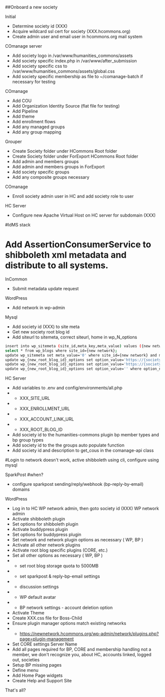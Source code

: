 ##Onboard a new society

Initial

- Determine society id (XXX)
- Acquire wildcard ssl cert for society (XXX.hcommons.org)
- Create admin user and email user in hcommons.org mail system

COmanage server

- Add society logo in /var/www/humanities_commons/assets
- Add society specific index.php in /var/www/after_submission
- Add society specific css to /var/www/humanities_commons/assets/global.css
- Add society specific membership as file to ~/comanage-batch if necessary for testing

COmanage

- Add COU
- Add Organization Identity Source (flat file for testing)
- Add Pipeline
- Add theme
- Add enrollment flows
- Add any managed groups
- Add any group mapping

Grouper

- Create Society folder under HCommons Root folder
- Create Society folder under ForExport HCommons Root folder
- Add admin and members groups
- Add admin and members groups in ForExport
- Add society specific groups
- Add any composite groups necessary

COmanage

- Enroll society admin user in HC and add society role to user

HC Server

- Configure new Apache Virtual Host on HC server for subdomain (XXX)

#IdMS stack

# Add AssertionConsumerService to shibboleth xml metadata and distribute to all systems.

InCommon

- Submit metadata update request

WordPress

- Add network in wp-admin

Mysql

- Add society id (XXX) to site meta
- Get new society root blog id
- Add siteurl to sitemeta, correct siteurl, home in wp_N_options
```sh
insert into wp_sitemeta (site_id,meta_key,meta_value) values ({new network}, 'society_id', '{society}');
select * from wp_blogs where site_id={new network};
update wp_sitemeta set meta_value='0' where site_id={new network} and meta_key='ms_files_rewriting';
update wp_{new_root_blog_id}_options set option_value='https://{society}.hcommons.org' where option_name='home';
update wp_{new_root_blog_id}_options set option_value='https://{society}.hcommons.org' where option_name='siteurl';
update wp_{new_root_blog_id}_options set option_value='' where option_name='upload_path';
```

HC Server

- Add variables to .env and config/environments/all.php
- - XXX_SITE_URL
- - XXX_ENROLLMENT_URL
- - XXX_ACCOUNT_LINK_URL
- - XXX_ROOT_BLOG_ID
- Add society id to the humanities-commons plugin bp member types and bp group types
- Add society id to the the groups auto populate function
- Add society id and description to get_cous in the comanage-api class

#Login to network doesn't work, active shibboleth using cli, configure using mysql

SparkPost
#when?
- configure sparkpost sending/reply/webhook (bp-reply-by-email) domains

WordPress

- Log in to HC WP network admin, then goto society id (XXX) WP network admin
- Activate shibboleth plugin
- Set options for shibboleth plugin
- Activate buddypress plugin
- Set options for buddypress plugin
- Set network and network plugin options as necessary ( WP, BP )
- Activate all other network plugins
- Activate root blog specific plugins (CORE, etc.)
- Set all other options as necessary ( WP, BP )
- - set root blog storage quota to 5000MB
- - set sparkpost & reply-bp-email settings
- - discussion settings
- - WP default avatar
- - BP network settings - account deletion option
- Activate Theme
- Create XXX.css file for Boss-Child
- Ensure plugin manager options match existing networks
- - https://newnetwork.hcommons.org/wp-admin/network/plugins.php?page=plugin-management
- Set CORE settings Server Name
- Add all pages required for BP, CORE and membership handling not a member, we don't recognize you, about HC, accounts linked, logged out, societies
- Setup BP missing pages
- Define menu
- Add Home Page widgets
- Create Help and Support Site

That's all?

